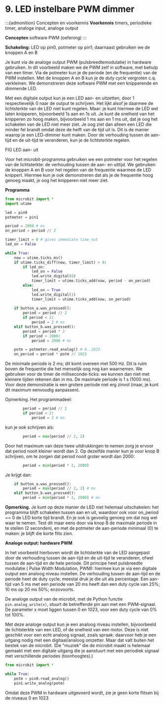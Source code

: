 # 9. LED instelbare PWM dimmer

:::{admonition} Concepten en voorkennis
**Voorkennis** timers, periodieke timer, analoge input, analoge output 

**Concepten** software PWM (oefening) 
:::

**Schakeling:** LED op pin0, potmeter op pin1; daarnaast gebruiken we de knoppen A en B 

Je kunt via de analoge output PWM (pulsbreedtemodulatie) in hardware gebruiken. In dit voorbeeld maken we de PWM zelf in software, met behulp van een timer. Via de potmeter kun je de periode (en de frequentie) van de PWM instellen. Met de knoppen A en B kun je de *duty cycle* vergroten c.q. verkleinen. We demonstreren deze software PWM met een knipperende en dimmende LED.

Met een digitale output kun je een LED aan- en uitzetten, door 1 respectievelijk 0 naar de output te schrijven. Het lijkt alsof je daarmee de lichtsterkte van de LED niet kunt regelen. Maar: je kunt hiermee de LED wel laten knipperen, bijvoorbeeld 1s aan en 1s uit. Je kunt de snelheid van het knipperen zo hoog maken, bijvoorbeeld 1 ms aan en 1 ms uit, dat je oog het schakelen van de LED niet meer ziet. Je oog ziet dan alleen een LED die minder fel brandt omdat deze de helft van de tijd uit is. Dit is de manier waarop je een LED-dimmer kunt maken. Door de verhouding tussen de aan-tijd en de uit-tijd te veranderen, kun je de lichtsterkte regelen.

FIG LED aan- uit

Voor het microbit-programma gebruiken we een potmeter voor het regelen van de lichtsterkte: de verhouding tussen de aan- en uittijd. We gebruiken de knoppen A en B voor het regelen van de frequentie waarmee de LED knippert. Hiermee kun je ook demonstreren dat als je de frequentie hoog genoeg maakt, je oog het knipperen niet meer ziet.

**Programma**

```Python
from microbit import *
import utime

led = pin0
potmeter = pin1

period = 2000 # ms
on_period = period // 2

timer_limit = 0 # gives immediate time_out
led_on = False

while True:
    now = utime.ticks_ms()
    if utime.ticks_diff(now, timer_limit) > 0:
        if led_on:
            led_on = False
            led.write_digital(0)
            timer_limit = utime.ticks_add(now, period - on_period)
        else:
            led_on = True
            led.write_digital(1)
            timer_limit = utime.ticks_add(now, on_period)
 
    if button_a.was_pressed():
        period = period // 2
        if period < 2:
            period = 2 # ms
    elif button_b.was_pressed():
        period = period * 2
        if period > 2000:
            period = 2000 # ms

    potm = potmeter.read_analog() # 0..1023
    on_period = period * potm // 1023
```

De minimale periode is 2 ms; dit komt overeen met 500 Hz. Dit is ruim boven de frequentie die het menselijk oog nog kan waarnemen. We gebruiken voor de timer de milliseconde-ticks: we kunnen dan niet met kleinere tijden rekenen dan in ms. De maximale periode is 1 s (1000 ms). Voor deze demonstratie is een grotere periode niet erg zinvol (maar, je kunt dit maximum eenvoudig aanpassen).

Opmerking. Het programmadeel:

```Python
        period = period // 2
        if period < 2:
            period = 2 # ms
```
            
kun je ook schrijven als:

```Python
        period = max(period // 2, 2)
```

Door het maximum van deze twee uitdrukkingen te nemen zorg je ervoor dat period nooit kleiner wordt dan 2.
Op dezelfde manier kun je voor knop B schrijven, om te zorgen dat period nooit groter wordt dan 2000:

```Python
        period = min(period * 2, 2000)
```

Je krijgt dan:

```Python
    if button_a.was_pressed():
        period = max(period // 2, 2) # ms
    elif button_b.was_pressed():
        period = min(period * 2, 2000) # ms
```
        
**Opmerking.** Je kunt op deze manier de LED niet helemaal uitschakelen: het programma blijft schakelen tussen aan en uit, waardoor ook voor on_period == 0 de LED korte tijd brandt. En je ook is gevoelig genoeg om dat nog wel waar te nemen. Test dit maar eens door via knop B de maximale periode in te stellen (2 seconden), en met de potmeter de aan-periode minimaal (0) te maken: je blijft die korte flits zien.

**Analoge output: hardware PWM**

In het voorbeeld hierboven wordt de lichtsterkte van de LED aangepast door de verhouding tussen de aan-tijd en de uit-tijd te veranderen, ofwel tussen de aan-tijd en de hele periode. Dit principe heet pulsbreedte modulatie ( Pulse Width Modulation, PWM): hiermee kun je via een digitale output een analoog niveau instellen. De verhouding tussen de aan-tijd en de periode heet de duty cycle; meestal druk je die uit als percentage. Een aan-tijd van 5 ms met een periode van 20 ms heeft dan een duty cycle van 25%; 10 ms op 20 ms 50%; enzovoorts.

De analoge output van de microbit, met de Python functie `pin.analog_write(x)`, stuurt de betreffende pin aan met een PWM-signaal. De parameter x moet liggen tussen 0 en 1023, voor een duty cycle van 0% tot 100%.

Met deze analoge output kun je een analoog niveau instellen, bijvoorbeeld de lichtsterkte van een LED, of de snelheid van een motor. Deze is niet geschikt voor een echt analoog signaal, zoals spraak: daarvoor heb je een uitgang nodig met een digitaal/analoog omzetter. Maar dat valt buiten het bestek van de microbit. (De "muziek" die de microbit maakt is helemaal gemaakt met een digitale uitgang die je aanstuurt met een periodiek signaal met verschillende periodes (toonhoogtes).)

```Python
from microbit import *

while True:
    potm = pin0.read_analog()
    pin1.write_analog(potm)
```

Omdat deze PWM in hardware uitgevoerd wordt, zie je geen korte flitsen bij de niveaus 0 en 1023
